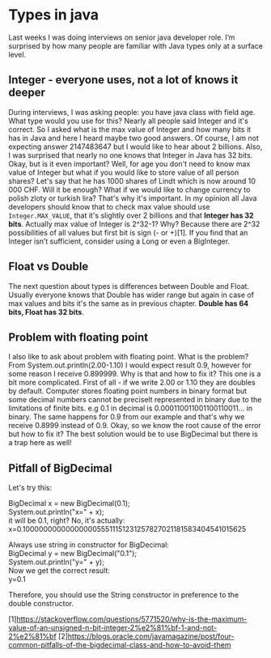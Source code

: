 # Types in java

Last weeks I was doing interviews on senior java developer role. I’m surprised by how many people are familiar with Java types only at a surface level.<br>

## Integer - everyone uses, not a lot of knows it deeper
During interviews, I was asking people: you have java class with field age. What type would you use for this?
Nearly all people said Integer and it's correct. So I asked what is the max value of Integer and how many bits it has in Java and here I heard maybe two good answers.
Of course, I am not expecting answer 2147483647 but I would like to hear about 2 billions. Also, I was surprised that nearly no one knows that Integer in Java has 32 bits.
Okay, but is it even important? Well, for age you don't need to know max value of Integer but what if you would like to store value of all person shares?
Let's say that he has 1000 shares of Lindt which is now around 10 000 CHF. Will it be enough? What if we would like to change currency to polish zloty or turkish lira?
That's why it's important. In my opinion all Java developers should know that to check max value should use `Integer.MAX_VALUE`, that it's slightly over 2 billions
and that <b>Integer has 32 bits</b>. Actually max value of Integer is 2^32-1? Why? Because there are 2^32 possibilities of all values but first bit is sign (- or +)[1].
If you find that an Integer isn’t sufficient, consider using a Long or even a BigInteger.

## Float vs Double
The next question about types is differences between Double and Float. Usually everyone knows that Double has wider range but again in case of 
max values and bits it's the same as in previous chapter. <b>Double has 64 bits, Float has 32 bits</b>.

## Problem with floating point
I also like to ask about problem with floating point. What is the problem?<br>
From System.out.println(2.00-1.10) I would expect result 0.9, however for some reason I receive 0.899999. Why is that and how to fix it?
This one is a bit more complicated. 
First of all - if we write 2.00 or 1.10 they are doubles by default. Computer stores floating point numbers in binary format but some decimal numbers cannot be preciselt represented 
in binary due to the limitations of finite bits. e.g 0.1 in decimal is 0.000110011001100110011... in binary. The same happens for 0.9 from our example and that's why we receive 0.8999
instead of 0.9.
Okay, so we know the root cause of the error but how to fix it?
The best solution would be to use BigDecimal but there is a trap here as well!

## Pitfall of BigDecimal
Let's try this:<br>

BigDecimal x = new BigDecimal(0.1);<br>
System.out.println("x=" + x);<br>
it will be 0.1, right? No, it's actually:<br>
x=0.1000000000000000055511151231257827021181583404541015625 <br>

Always use string in constructor for BigDecimal:<br>
BigDecimal y = new BigDecimal("0.1"); <br>
System.out.println("y=" + y);<br>
Now we get the correct result:<br>
y=0.1<br>

Therefore, you should use the String constructor in preference to the double constructor.


[1]https://stackoverflow.com/questions/5771520/why-is-the-maximum-value-of-an-unsigned-n-bit-integer-2%e2%81%bf-1-and-not-2%e2%81%bf
[2]https://blogs.oracle.com/javamagazine/post/four-common-pitfalls-of-the-bigdecimal-class-and-how-to-avoid-them